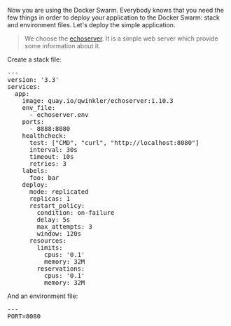 Now you are using the Docker Swarm. Everybody knows that you need the few things in order to deploy your application to the Docker Swarm: stack and environment files. Let's deploy the simple application.

> We choose the [echoserver](https://github.com/cilium/echoserver). It is a simple web server which provide some information about it.

Create a stack file:

<pre class="file" data-filename="echoserver.yml" data-target="replace">
---
version: '3.3'
services:
  app:
    image: quay.io/qwinkler/echoserver:1.10.3
    env_file:
      - echoserver.env
    ports:
      - 8888:8080
    healthcheck:
      test: ["CMD", "curl", "http://localhost:8080"]
      interval: 30s
      timeout: 10s
      retries: 3
    labels:
      foo: bar
    deploy:
      mode: replicated
      replicas: 1
      restart_policy:
        condition: on-failure
        delay: 5s
        max_attempts: 3
        window: 120s
      resources:
        limits:
          cpus: '0.1'
          memory: 32M
        reservations:
          cpus: '0.1'
          memory: 32M
</pre>

And an environment file:

<pre class="file" data-filename="echoserver.env" data-target="replace">
---
PORT=8080
</pre>